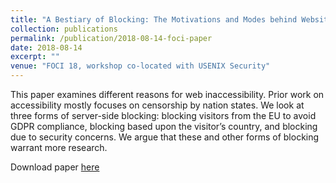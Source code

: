 ```yaml
---
title: "A Bestiary of Blocking: The Motivations and Modes behind Website Unavailability"
collection: publications
permalink: /publication/2018-08-14-foci-paper
date: 2018-08-14
excerpt: ""
venue: "FOCI 18, workshop co-located with USENIX Security"
---
```

This paper examines different reasons for web inaccessibility. Prior work on accessibility mostly focuses on censorship by nation states. We look at three forms of server-side blocking: blocking visitors from the EU to avoid GDPR compliance, blocking based upon the visitor’s country, and blocking due to security concerns. We argue that these and other forms of blocking warrant more research.

Download paper [here](https://www.usenix.org/system/files/conference/foci18/foci18-paper-tschantz.pdf)

